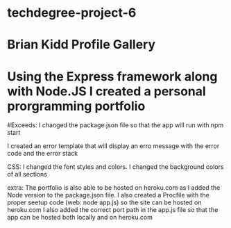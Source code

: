 # techdegree-project-6
# Brian Kidd Profile Gallery
# Using the Express framework along with Node.JS I created a personal prorgramming portfolio
#Exceeds:
I changed the package.json file so that the app will run with npm start

I created an error template that will display an erro message with the error code and the error stack

CSS: I changed the font styles and colors. I changed the background colors of all sections 

extra: The portfolio is also able to be hosted on heroku.com as I added the Node version to the package.json file. I also created a Procfile with the proper seetup code (web: node app.js) so the site can be hosted on heroku.com
I also added the correct port path in the app.js file so that the app can be hosted both locally and on heroku.com
